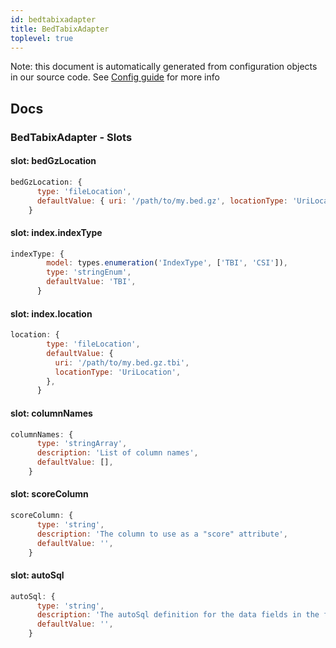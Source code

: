 ```yaml
---
id: bedtabixadapter
title: BedTabixAdapter
toplevel: true
---
```


Note: this document is automatically generated from configuration objects in our
source code. See [Config guide](/docs/config_guide) for more info

## Docs

### BedTabixAdapter - Slots

#### slot: bedGzLocation

```js
bedGzLocation: {
      type: 'fileLocation',
      defaultValue: { uri: '/path/to/my.bed.gz', locationType: 'UriLocation' },
    }
```

#### slot: index.indexType

```js
indexType: {
        model: types.enumeration('IndexType', ['TBI', 'CSI']),
        type: 'stringEnum',
        defaultValue: 'TBI',
      }
```

#### slot: index.location

```js
location: {
        type: 'fileLocation',
        defaultValue: {
          uri: '/path/to/my.bed.gz.tbi',
          locationType: 'UriLocation',
        },
      }
```

#### slot: columnNames

```js
columnNames: {
      type: 'stringArray',
      description: 'List of column names',
      defaultValue: [],
    }
```

#### slot: scoreColumn

```js
scoreColumn: {
      type: 'string',
      description: 'The column to use as a "score" attribute',
      defaultValue: '',
    }
```

#### slot: autoSql

```js
autoSql: {
      type: 'string',
      description: 'The autoSql definition for the data fields in the file',
      defaultValue: '',
    }
```
